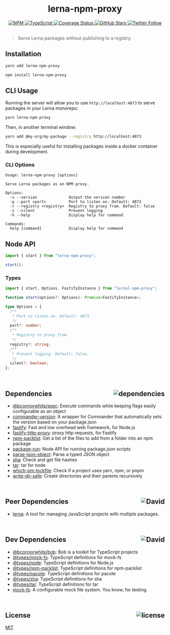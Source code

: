 <div align="center">
  <h1>lerna-npm-proxy</h1>
  <a href="https://npmjs.com/package/lerna-npm-proxy">
    <img alt="NPM" src="https://img.shields.io/npm/v/lerna-npm-proxy.svg">
  </a>
  <a href="https://github.com/bconnorwhite/lerna-npm-proxy">
    <img alt="TypeScript" src="https://img.shields.io/github/languages/top/bconnorwhite/lerna-npm-proxy.svg">
  </a>
  <a href="https://coveralls.io/github/bconnorwhite/lerna-npm-proxy?branch=master">
    <img alt="Coverage Status" src="https://coveralls.io/repos/github/bconnorwhite/lerna-npm-proxy/badge.svg?branch=master">
  </a>
  <a href="https://github.com/bconnorwhite/lerna-npm-proxy">
    <img alt="GitHub Stars" src="https://img.shields.io/github/stars/bconnorwhite/lerna-npm-proxy?label=Stars%20Appreciated%21&style=social">
  </a>
  <a href="https://twitter.com/bconnorwhite">
    <img alt="Twitter Follow" src="https://img.shields.io/twitter/follow/bconnorwhite.svg?label=%40bconnorwhite&style=social">
  </a>
</div>

<br />

> Serve Lerna packages without publishing to a registry.

## Installation

```sh
yarn add lerna-npm-proxy
```

```sh
npm install lerna-npm-proxy
```

## CLI Usage

Running the server will allow you to use `http://localhost:4873` to serve packages in your Lerna monorepo:

```sh
yarn lerna-npm-proxy
```

Then, in another terminal window:

```sh
yarn add @my-org/my-package --registry http://localhost:4873
```

This is especially useful for installing packages inside a docker container during development.

### CLI Options

```
Usage: lerna-npm-proxy [options]

Serve Lerna packages as an NPM proxy.

Options:
  -v --version              Output the version number
  -p --port <port>          Port to listen on. Default: 4873
  -r --registry <registry>  Registry to proxy from. Default: false
  -s --silent               Prevent logging
  -h --help                 Display help for command

Commands:
  help [command]            Display help for command
```

## Node API
```ts
import { start } from "lerna-npm-proxy";

start();
```

### Types
```ts
import { start, Options, FastifyInstance } from "lernal-npm-proxy";

function start(options?: Options): Promise<FastifyInstance>;

type Options = {
  /**
   * Port to listen on. Default: 4873.
   */
  port?: number;
  /**
   * Registry to proxy from.
   */
  registry?: string;
  /**
   * Prevent logging. Default: false.
   */
  silent?: boolean;
};
```

<br />

<h2>Dependencies<img align="right" alt="dependencies" src="https://img.shields.io/david/bconnorwhite/lerna-npm-proxy.svg"></h2>

- [@bconnorwhite/exec](https://www.npmjs.com/package/@bconnorwhite/exec): Execute commands while keeping flags easily configurable as an object
- [commander-version](https://www.npmjs.com/package/commander-version): A wrapper for Commander that automatically sets the version based on your package.json
- [fastify](https://www.npmjs.com/package/fastify): Fast and low overhead web framework, for Node.js
- [fastify-http-proxy](https://www.npmjs.com/package/fastify-http-proxy): proxy http requests, for Fastify
- [npm-packlist](https://www.npmjs.com/package/npm-packlist): Get a list of the files to add from a folder into an npm package
- [package-run](https://www.npmjs.com/package/package-run): Node API for running package.json scripts
- [parse-json-object](https://www.npmjs.com/package/parse-json-object): Parse a typed JSON object
- [sha](https://www.npmjs.com/package/sha): Check and get file hashes
- [tar](https://www.npmjs.com/package/tar): tar for node
- [which-pm-lockfile](https://www.npmjs.com/package/which-pm-lockfile): Check if a project uses yarn, npm, or pnpm
- [write-dir-safe](https://www.npmjs.com/package/write-dir-safe): Create directories and their parents recursively

<br />

<h2>Peer Dependencies<img align="right" alt="David" src="https://img.shields.io/david/peer/bconnorwhite/lerna-npm-proxy.svg"></h2>

- [lerna](https://www.npmjs.com/package/lerna): A tool for managing JavaScript projects with multiple packages.

<br />

<h2>Dev Dependencies<img align="right" alt="David" src="https://img.shields.io/david/dev/bconnorwhite/lerna-npm-proxy.svg"></h2>

- [@bconnorwhite/bob](https://www.npmjs.com/package/@bconnorwhite/bob): Bob is a toolkit for TypeScript projects
- [@types/mock-fs](https://www.npmjs.com/package/@types/mock-fs): TypeScript definitions for mock-fs
- [@types/node](https://www.npmjs.com/package/@types/node): TypeScript definitions for Node.js
- [@types/npm-packlist](https://www.npmjs.com/package/@types/npm-packlist): TypeScript definitions for npm-packlist
- [@types/pacote](https://www.npmjs.com/package/@types/pacote): TypeScript definitions for pacote
- [@types/sha](https://www.npmjs.com/package/@types/sha): TypeScript definitions for sha
- [@types/tar](https://www.npmjs.com/package/@types/tar): TypeScript definitions for tar
- [mock-fs](https://www.npmjs.com/package/mock-fs): A configurable mock file system.  You know, for testing.

<br />

<h2>License <img align="right" alt="license" src="https://img.shields.io/npm/l/lerna-npm-proxy.svg"></h2>

[MIT](https://opensource.org/licenses/MIT)
